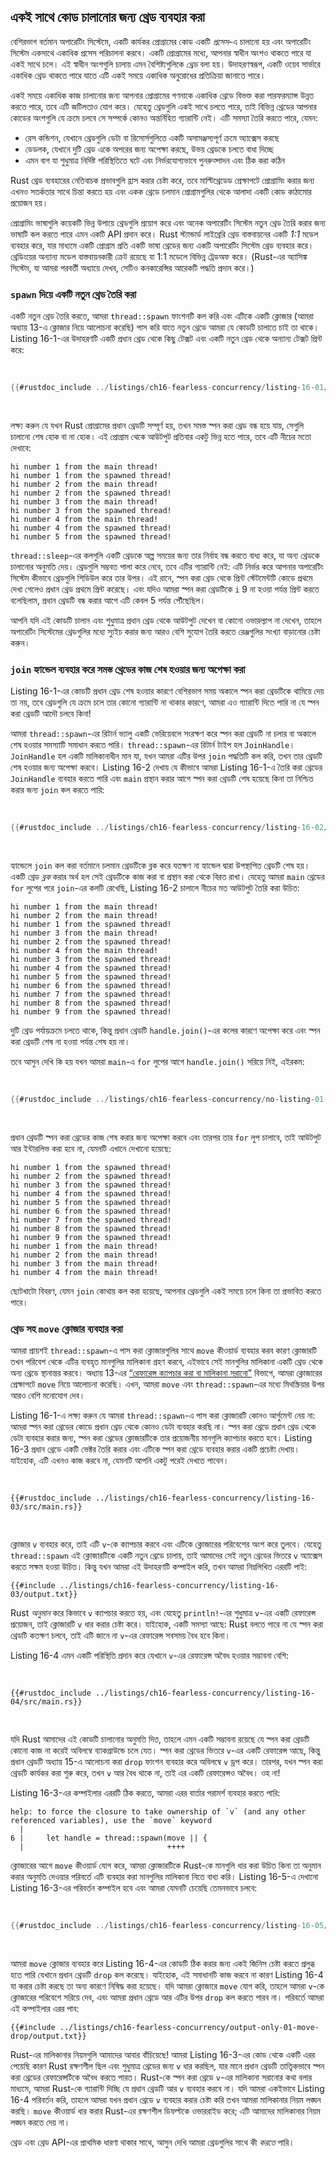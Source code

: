## একই সাথে কোড চালানোর জন্য থ্রেড ব্যবহার করা

বেশিরভাগ বর্তমান অপারেটিং সিস্টেমে, একটি কার্যকর প্রোগ্রামের কোড একটি _প্রসেস_-এ চালানো হয় এবং অপারেটিং সিস্টেম একসাথে একাধিক প্রসেস পরিচালনা করবে। একটি প্রোগ্রামের মধ্যে, আপনার স্বাধীন অংশও থাকতে পারে যা একই সাথে চলে। এই স্বাধীন অংশগুলি চালায় এমন বৈশিষ্ট্যগুলিকে _থ্রেড_ বলা হয়। উদাহরণস্বরূপ, একটি ওয়েব সার্ভারে একাধিক থ্রেড থাকতে পারে যাতে এটি একই সময়ে একাধিক অনুরোধের প্রতিক্রিয়া জানাতে পারে।

একই সময়ে একাধিক কাজ চালানোর জন্য আপনার প্রোগ্রামের গণনাকে একাধিক থ্রেডে বিভক্ত করা পারফরম্যান্স উন্নত করতে পারে, তবে এটি জটিলতাও যোগ করে। যেহেতু থ্রেডগুলি একই সাথে চলতে পারে, তাই বিভিন্ন থ্রেডের আপনার কোডের অংশগুলি যে ক্রমে চলবে সে সম্পর্কে কোনও অন্তর্নিহিত গ্যারান্টি নেই। এটি সমস্যা তৈরি করতে পারে, যেমন:

- রেস কন্ডিশন, যেখানে থ্রেডগুলি ডেটা বা রিসোর্সগুলিতে একটি অসামঞ্জস্যপূর্ণ ক্রমে অ্যাক্সেস করছে
- ডেডলক, যেখানে দুটি থ্রেড একে অপরের জন্য অপেক্ষা করছে, উভয় থ্রেডকে চলতে বাধা দিচ্ছে
- এমন বাগ যা শুধুমাত্র নির্দিষ্ট পরিস্থিতিতে ঘটে এবং নির্ভরযোগ্যভাবে পুনরুত্পাদন এবং ঠিক করা কঠিন

Rust থ্রেড ব্যবহারের নেতিবাচক প্রভাবগুলি হ্রাস করার চেষ্টা করে, তবে মাল্টিথ্রেডেড প্রেক্ষাপটে প্রোগ্রামিং করার জন্য এখনও সতর্কতার সাথে চিন্তা করতে হয় এবং একক থ্রেডে চলমান প্রোগ্রামগুলির থেকে আলাদা একটি কোড কাঠামোর প্রয়োজন হয়।

প্রোগ্রামিং ভাষাগুলি কয়েকটি ভিন্ন উপায়ে থ্রেডগুলি প্রয়োগ করে এবং অনেক অপারেটিং সিস্টেম নতুন থ্রেড তৈরি করার জন্য ভাষাটি কল করতে পারে এমন একটি API প্রদান করে। Rust স্ট্যান্ডার্ড লাইব্রেরি থ্রেড বাস্তবায়নের একটি _1:1_ মডেল ব্যবহার করে, যার মাধ্যমে একটি প্রোগ্রাম প্রতি একটি ভাষা থ্রেডের জন্য একটি অপারেটিং সিস্টেম থ্রেড ব্যবহার করে। থ্রেডিংয়ের অন্যান্য মডেল বাস্তবায়নকারী ক্রেট রয়েছে যা 1:1 মডেলে বিভিন্ন ট্রেডঅফ করে। (Rust-এর অ্যাসিঙ্ক সিস্টেম, যা আমরা পরবর্তী অধ্যায়ে দেখব, সেটিও কনকারেন্সির আরেকটি পদ্ধতি প্রদান করে।)

### `spawn` দিয়ে একটি নতুন থ্রেড তৈরি করা

একটি নতুন থ্রেড তৈরি করতে, আমরা `thread::spawn` ফাংশনটি কল করি এবং এটিকে একটি ক্লোজার (আমরা অধ্যায় 13-এ ক্লোজার নিয়ে আলোচনা করেছি) পাস করি যাতে নতুন থ্রেডে আমরা যে কোডটি চালাতে চাই তা থাকে। Listing 16-1-এর উদাহরণটি একটি প্রধান থ্রেড থেকে কিছু টেক্সট এবং একটি নতুন থ্রেড থেকে অন্যান্য টেক্সট প্রিন্ট করে:

<Listing number="16-1" file-name="src/main.rs" caption="প্রধান থ্রেড অন্য কিছু প্রিন্ট করার সময় একটি জিনিস প্রিন্ট করার জন্য একটি নতুন থ্রেড তৈরি করা">

```rust
{{#rustdoc_include ../listings/ch16-fearless-concurrency/listing-16-01/src/main.rs}}
```

</Listing>

লক্ষ্য করুন যে যখন Rust প্রোগ্রামের প্রধান থ্রেডটি সম্পূর্ণ হয়, তখন সমস্ত স্পন করা থ্রেড বন্ধ হয়ে যায়, সেগুলি চালানো শেষ হোক বা না হোক। এই প্রোগ্রাম থেকে আউটপুট প্রতিবার একটু ভিন্ন হতে পারে, তবে এটি নীচের মতো দেখাবে:

<!-- Not extracting output because changes to this output aren't significant;
the changes are likely to be due to the threads running differently rather than
changes in the compiler -->

```text
hi number 1 from the main thread!
hi number 1 from the spawned thread!
hi number 2 from the main thread!
hi number 2 from the spawned thread!
hi number 3 from the main thread!
hi number 3 from the spawned thread!
hi number 4 from the main thread!
hi number 4 from the spawned thread!
hi number 5 from the spawned thread!
```

`thread::sleep`-এর কলগুলি একটি থ্রেডকে অল্প সময়ের জন্য তার নির্বাহ বন্ধ করতে বাধ্য করে, যা অন্য থ্রেডকে চালানোর অনুমতি দেয়। থ্রেডগুলি সম্ভবত পালা করে নেবে, তবে এটির গ্যারান্টি নেই: এটি নির্ভর করে আপনার অপারেটিং সিস্টেম কীভাবে থ্রেডগুলি শিডিউল করে তার উপর। এই রানে, স্পন করা থ্রেড থেকে প্রিন্ট স্টেটমেন্টটি কোডে প্রথমে দেখা গেলেও প্রধান থ্রেড প্রথমে প্রিন্ট করেছে। এবং যদিও আমরা স্পন করা থ্রেডটিকে `i` 9 না হওয়া পর্যন্ত প্রিন্ট করতে বলেছিলাম, প্রধান থ্রেডটি বন্ধ করার আগে এটি কেবল 5 পর্যন্ত পৌঁছেছিল।

আপনি যদি এই কোডটি চালান এবং শুধুমাত্র প্রধান থ্রেড থেকে আউটপুট দেখেন বা কোনো ওভারল্যাপ না দেখেন, তাহলে অপারেটিং সিস্টেমের থ্রেডগুলির মধ্যে স্যুইচ করার জন্য আরও বেশি সুযোগ তৈরি করতে রেঞ্জগুলির সংখ্যা বাড়ানোর চেষ্টা করুন।

### `join` হ্যান্ডেল ব্যবহার করে সমস্ত থ্রেডের কাজ শেষ হওয়ার জন্য অপেক্ষা করা

Listing 16-1-এর কোডটি প্রধান থ্রেড শেষ হওয়ার কারণে বেশিরভাগ সময় অকালে স্পন করা থ্রেডটিকে থামিয়ে দেয় তা নয়, তবে থ্রেডগুলি যে ক্রমে চলে তার কোনো গ্যারান্টি না থাকার কারণে, আমরা এও গ্যারান্টি দিতে পারি না যে স্পন করা থ্রেডটি আদৌ চলবে কিনা!

আমরা `thread::spawn`-এর রিটার্ন ভ্যালু একটি ভেরিয়েবলে সংরক্ষণ করে স্পন করা থ্রেডটি না চলার বা অকালে শেষ হওয়ার সমস্যাটি সমাধান করতে পারি। `thread::spawn`-এর রিটার্ন টাইপ হল `JoinHandle`। `JoinHandle` হল একটি মালিকানাধীন মান যা, যখন আমরা এটির উপর `join` পদ্ধতিটি কল করি, তখন তার থ্রেডটি শেষ হওয়ার জন্য অপেক্ষা করবে। Listing 16-2 দেখায় যে কীভাবে আমরা Listing 16-1-এ তৈরি করা থ্রেডের `JoinHandle` ব্যবহার করতে পারি এবং `main` প্রস্থান করার আগে স্পন করা থ্রেডটি শেষ হয়েছে কিনা তা নিশ্চিত করার জন্য `join` কল করতে পারি:

<Listing number="16-2" file-name="src/main.rs" caption="থ্রেডটি সম্পূর্ণভাবে চালানোর গ্যারান্টি দিতে `thread::spawn` থেকে একটি `JoinHandle` সংরক্ষণ করা">

```rust
{{#rustdoc_include ../listings/ch16-fearless-concurrency/listing-16-02/src/main.rs}}
```

</Listing>

হ্যান্ডেলে `join` কল করা বর্তমানে চলমান থ্রেডটিকে ব্লক করে যতক্ষণ না হ্যান্ডেল দ্বারা উপস্থাপিত থ্রেডটি শেষ হয়। একটি থ্রেড _ব্লক_ করার অর্থ হল সেই থ্রেডটিকে কাজ করা বা প্রস্থান করা থেকে বিরত রাখা। যেহেতু আমরা `main` থ্রেডের `for` লুপের পরে `join`-এর কলটি রেখেছি, Listing 16-2 চালালে নীচের মত আউটপুট তৈরি করা উচিত:

<!-- Not extracting output because changes to this output aren't significant;
the changes are likely to be due to the threads running differently rather than
changes in the compiler -->

```text
hi number 1 from the main thread!
hi number 2 from the main thread!
hi number 1 from the spawned thread!
hi number 3 from the main thread!
hi number 2 from the spawned thread!
hi number 4 from the main thread!
hi number 3 from the spawned thread!
hi number 4 from the spawned thread!
hi number 5 from the spawned thread!
hi number 6 from the spawned thread!
hi number 7 from the spawned thread!
hi number 8 from the spawned thread!
hi number 9 from the spawned thread!
```

দুটি থ্রেড পর্যায়ক্রমে চলতে থাকে, কিন্তু প্রধান থ্রেডটি `handle.join()`-এর কলের কারণে অপেক্ষা করে এবং স্পন করা থ্রেডটি শেষ না হওয়া পর্যন্ত শেষ হয় না।

তবে আসুন দেখি কি হয় যখন আমরা `main`-এ `for` লুপের আগে `handle.join()` সরিয়ে নিই, এইরকম:

<Listing file-name="src/main.rs">

```rust
{{#rustdoc_include ../listings/ch16-fearless-concurrency/no-listing-01-join-too-early/src/main.rs}}
```

</Listing>

প্রধান থ্রেডটি স্পন করা থ্রেডের কাজ শেষ করার জন্য অপেক্ষা করবে এবং তারপর তার `for` লুপ চালাবে, তাই আউটপুট আর ইন্টারলিভ করা হবে না, যেমনটি এখানে দেখানো হয়েছে:

<!-- Not extracting output because changes to this output aren't significant;
the changes are likely to be due to the threads running differently rather than
changes in the compiler -->

```text
hi number 1 from the spawned thread!
hi number 2 from the spawned thread!
hi number 3 from the spawned thread!
hi number 4 from the spawned thread!
hi number 5 from the spawned thread!
hi number 6 from the spawned thread!
hi number 7 from the spawned thread!
hi number 8 from the spawned thread!
hi number 9 from the spawned thread!
hi number 1 from the main thread!
hi number 2 from the main thread!
hi number 3 from the main thread!
hi number 4 from the main thread!
```

ছোটখাটো বিবরণ, যেমন `join` কোথায় কল করা হয়েছে, আপনার থ্রেডগুলি একই সময়ে চলে কিনা তা প্রভাবিত করতে পারে।

### থ্রেড সহ `move` ক্লোজার ব্যবহার করা

আমরা প্রায়শই `thread::spawn`-এ পাস করা ক্লোজারগুলির সাথে `move` কীওয়ার্ড ব্যবহার করব কারণ ক্লোজারটি তখন পরিবেশ থেকে এটির ব্যবহৃত মানগুলির মালিকানা গ্রহণ করবে, এইভাবে সেই মানগুলির মালিকানা একটি থ্রেড থেকে অন্য থ্রেডে স্থানান্তর করবে। অধ্যায় 13-এর [“রেফারেন্স ক্যাপচার করা বা মালিকানা সরানো”][capture]<!-- ignore --> বিভাগে, আমরা ক্লোজারের প্রেক্ষাপটে `move` নিয়ে আলোচনা করেছি। এখন, আমরা `move` এবং `thread::spawn`-এর মধ্যে মিথস্ক্রিয়ার উপর আরও বেশি মনোযোগ দেব।

Listing 16-1-এ লক্ষ্য করুন যে আমরা `thread::spawn`-এ পাস করা ক্লোজারটি কোনও আর্গুমেন্ট নেয় না: আমরা স্পন করা থ্রেডের কোডে প্রধান থ্রেড থেকে কোনও ডেটা ব্যবহার করছি না। স্পন করা থ্রেডে প্রধান থ্রেড থেকে ডেটা ব্যবহার করার জন্য, স্পন করা থ্রেডের ক্লোজারটিকে তার প্রয়োজনীয় মানগুলি ক্যাপচার করতে হবে। Listing 16-3 প্রধান থ্রেডে একটি ভেক্টর তৈরি করার এবং এটিকে স্পন করা থ্রেডে ব্যবহার করার একটি প্রচেষ্টা দেখায়। যাইহোক, এটি এখনও কাজ করবে না, যেমনটি আপনি একটু পরেই দেখতে পাবেন।

<Listing number="16-3" file-name="src/main.rs" caption="অন্য থ্রেডে প্রধান থ্রেড দ্বারা তৈরি একটি ভেক্টর ব্যবহার করার চেষ্টা করা হচ্ছে">

```rust,ignore,does_not_compile
{{#rustdoc_include ../listings/ch16-fearless-concurrency/listing-16-03/src/main.rs}}
```

</Listing>

ক্লোজার `v` ব্যবহার করে, তাই এটি `v`-কে ক্যাপচার করবে এবং এটিকে ক্লোজারের পরিবেশের অংশ করে তুলবে। যেহেতু `thread::spawn` এই ক্লোজারটিকে একটি নতুন থ্রেডে চালায়, তাই আমাদের সেই নতুন থ্রেডের ভিতরে `v` অ্যাক্সেস করতে সক্ষম হওয়া উচিত। কিন্তু যখন আমরা এই উদাহরণটি কম্পাইল করি, তখন আমরা নিম্নলিখিত এররটি পাই:

```console
{{#include ../listings/ch16-fearless-concurrency/listing-16-03/output.txt}}
```

Rust _অনুমান_ করে কিভাবে `v` ক্যাপচার করতে হয়, এবং যেহেতু `println!`-এর শুধুমাত্র `v`-এর একটি রেফারেন্স প্রয়োজন, তাই ক্লোজারটি `v` ধার করার চেষ্টা করে। যাইহোক, একটি সমস্যা আছে: Rust বলতে পারে না যে স্পন করা থ্রেডটি কতক্ষণ চলবে, তাই এটি জানে না `v`-এর রেফারেন্স সবসময় বৈধ হবে কিনা।

Listing 16-4 এমন একটি পরিস্থিতি প্রদান করে যেখানে `v`-এর রেফারেন্স অবৈধ হওয়ার সম্ভাবনা বেশি:

<Listing number="16-4" file-name="src/main.rs" caption="একটি ক্লোজার সহ একটি থ্রেড যা একটি প্রধান থ্রেড থেকে `v`-এর একটি রেফারেন্স ক্যাপচার করার চেষ্টা করে যা `v` ড্রপ করে">

```rust,ignore,does_not_compile
{{#rustdoc_include ../listings/ch16-fearless-concurrency/listing-16-04/src/main.rs}}
```

</Listing>

যদি Rust আমাদের এই কোডটি চালানোর অনুমতি দিত, তাহলে এমন একটি সম্ভাবনা রয়েছে যে স্পন করা থ্রেডটি কোনো কাজ না করেই অবিলম্বে ব্যাকগ্রাউন্ডে চলে যেত। স্পন করা থ্রেডের ভিতরে `v`-এর একটি রেফারেন্স আছে, কিন্তু প্রধান থ্রেডটি অধ্যায় 15-এ আলোচনা করা `drop` ফাংশন ব্যবহার করে অবিলম্বে `v` ড্রপ করে। তারপর, যখন স্পন করা থ্রেডটি কার্যকর করা শুরু করে, তখন `v` আর বৈধ থাকে না, তাই এর একটি রেফারেন্সও অবৈধ। ওহ না!

Listing 16-3-এর কম্পাইলার এররটি ঠিক করতে, আমরা এরর বার্তার পরামর্শ ব্যবহার করতে পারি:

<!-- manual-regeneration
after automatic regeneration, look at listings/ch16-fearless-concurrency/listing-16-03/output.txt and copy the relevant part
-->

```text
help: to force the closure to take ownership of `v` (and any other referenced variables), use the `move` keyword
  |
6 |     let handle = thread::spawn(move || {
  |                                ++++
```

ক্লোজারের আগে `move` কীওয়ার্ড যোগ করে, আমরা ক্লোজারটিকে Rust-কে মানগুলি ধার করা উচিত কিনা তা অনুমান করার অনুমতি দেওয়ার পরিবর্তে এটি ব্যবহার করা মানগুলির মালিকানা নিতে বাধ্য করি। Listing 16-5-এ দেখানো Listing 16-3-এর পরিবর্তন কম্পাইল হবে এবং আমরা যেমনটি চেয়েছি তেমনভাবে চলবে:

<Listing number="16-5" file-name="src/main.rs" caption="ক্লোজারকে এটি ব্যবহার করে এমন মানগুলির মালিকানা নিতে বাধ্য করতে `move` কীওয়ার্ড ব্যবহার করা">

```rust
{{#rustdoc_include ../listings/ch16-fearless-concurrency/listing-16-05/src/main.rs}}
```

</Listing>

আমরা `move` ক্লোজার ব্যবহার করে Listing 16-4-এর কোডটি ঠিক করার জন্য একই জিনিস চেষ্টা করতে প্রলুব্ধ হতে পারি যেখানে প্রধান থ্রেডটি `drop` কল করেছে। যাইহোক, এই সমাধানটি কাজ করবে না কারণ Listing 16-4 যা করার চেষ্টা করছে তা অন্য কারণে নিষিদ্ধ করা হয়েছে। যদি আমরা ক্লোজারে `move` যোগ করি, তাহলে আমরা `v`-কে ক্লোজারের পরিবেশে সরিয়ে দেব, এবং আমরা প্রধান থ্রেডে আর এটির উপর `drop` কল করতে পারব না। পরিবর্তে আমরা এই কম্পাইলার এরর পাব:

```console
{{#include ../listings/ch16-fearless-concurrency/output-only-01-move-drop/output.txt}}
```

Rust-এর মালিকানার নিয়মগুলি আমাদের আবার বাঁচিয়েছে! আমরা Listing 16-3-এর কোড থেকে একটি এরর পেয়েছি কারণ Rust রক্ষণশীল ছিল এবং শুধুমাত্র থ্রেডের জন্য `v` ধার করছিল, যার মানে প্রধান থ্রেডটি তাত্ত্বিকভাবে স্পন করা থ্রেডের রেফারেন্সটিকে অবৈধ করতে পারত। Rust-কে স্পন করা থ্রেডে `v`-এর মালিকানা সরানোর কথা বলার মাধ্যমে, আমরা Rust-কে গ্যারান্টি দিচ্ছি যে প্রধান থ্রেডটি আর `v` ব্যবহার করবে না। যদি আমরা একইভাবে Listing 16-4 পরিবর্তন করি, তাহলে আমরা যখন প্রধান থ্রেডে `v` ব্যবহার করার চেষ্টা করি তখন আমরা মালিকানার নিয়ম লঙ্ঘন করছি। `move` কীওয়ার্ড ধার করার Rust-এর রক্ষণশীল ডিফল্টকে ওভাররাইড করে; এটি আমাদের মালিকানার নিয়ম লঙ্ঘন করতে দেয় না।

থ্রেড এবং থ্রেড API-এর প্রাথমিক ধারণা থাকার সাথে, আসুন দেখি আমরা থ্রেডগুলির সাথে কী _করতে_ পারি।

[capture]: ch13-01-closures.html#capturing-references-or-moving-ownership
